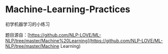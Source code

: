 # Machine-Learning-Practices
初学机器学习的小练习

题目源自：[https://github.com/NLP-LOVE/ML-NLP/tree/master/Machine%20Learning](https://github.com/NLP-LOVE/ML-NLP/tree/master/Machine Learning)


